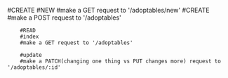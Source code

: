#CREATE
        #NEW 
        #make a GET request to '/adoptables/new'
        #CREATE
        #make a POST request to '/adoptables'

        #READ
        #index
        #make a GET request to '/adoptables'

        #update
        #make a PATCH(changing one thing vs PUT changes more) request to '/adoptables/:id'